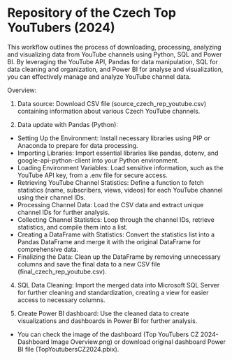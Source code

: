 # Repository of the Czech Top YouTubers (2024)
This workflow outlines the process of downloading, processing, analyzing and visualizing data from YouTube channels using Python, SQL and Power BI. 
By leveraging the YouTube API, Pandas for data manipulation, SQL for data cleaning and organization, and Power BI for analyse and visualization, you can effectively manage and analyze YouTube channel data.

Overview:

1. Data source:
  Download CSV file (source_czech_rep_youtube.csv) containing information about various Czech YouTube channels.

2. Data update with Pandas (Python):
  - Setting Up the Environment:
    Install necessary libraries using PIP or Anaconda to prepare for data processing.
  - Importing Libraries:
    Import essential libraries like pandas, dotenv, and google-api-python-client into your Python environment.
  - Loading Environment Variables:
    Load sensitive information, such as the YouTube API key, from a .env file for secure access.
  - Retrieving YouTube Channel Statistics:
    Define a function to fetch statistics (name, subscribers, views, videos) for each YouTube channel using their channel IDs.
  - Processing Channel Data:
    Load the CSV data and extract unique channel IDs for further analysis. 
  - Collecting Channel Statistics:
    Loop through the channel IDs, retrieve statistics, and compile them into a list.
  - Creating a DataFrame with Statistics:
    Convert the statistics list into a Pandas DataFrame and merge it with the original DataFrame for comprehensive data.
  - Finalizing the Data:
    Clean up the DataFrame by removing unnecessary columns and save the final data to a new CSV file (final_czech_rep_youtube.csv).

4. SQL Data Cleaning:
  Import the merged data into Microsoft SQL Server for further cleaning and standardization, creating a view for easier access to necessary columns.

5. Create Power BI dashboard:
  Use the cleaned data to create visualizations and dashboards in Power BI for further analysis.
  - You can check the image of the dashboard (Top YouTubers CZ 2024-Dashboard Image Overview.png) or download original dashboard Power BI file (TopYoutubersCZ2024.pbix).
